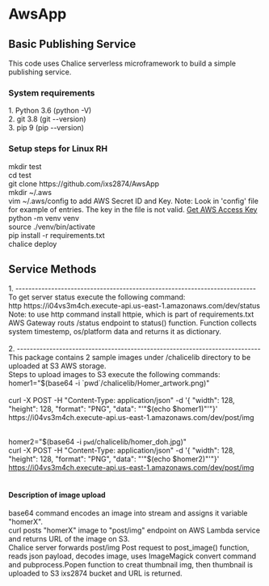 # AwsApp
<h2>Basic Publishing Service</h2>
This code uses Chalice serverless microframework to build a simple publishing service. 

<h3> System requirements </h3>
<p> 
1. Python 3.6  (python -V)<br>
2. git 3.8 (git --version)<br>
3. pip 9 (pip --version)<br>
</p>
<h3> Setup steps for Linux RH</h3>
<p>
mkdir test<br>
cd test<br>
git clone https://github.com/ixs2874/AwsApp <br>
mkdir ~/.aws<br>
vim ~/.aws/config  to add AWS Secret ID and Key. 
Note: Look in 'config' file for example of entries. The key in the file is not valid.  <a href="http://docs.aws.amazon.com/toolkit-for-eclipse/v1/user-guide/setup-credentials.html"> Get AWS Access Key </a><br>
python -m venv venv<br>
source ./venv/bin/activate<br>
pip install -r requirements.txt<br>
chalice deploy<br>
</p>

<h2> Service Methods</h2>
1. --------------------------------------------------------------------------<br>
To get server status execute the following command:<br>
http https://i04vs3m4ch.execute-api.us-east-1.amazonaws.com/dev/status<br>
Note: to use http command install httpie, which is part of requirements.txt<br>
AWS Gateway routs /status endpoint to status() function. Function collects system timestemp, os/platform data and returns it as dictionary.<br><br>
2. ---------------------------------------------------------------------------<br>
This package contains 2 sample images under /chalicelib directory to be uploaded at S3 AWS storage.<br> 
Steps to upload images to S3 execute the following commands:<br>
homer1="$(base64 -i `pwd`/chalicelib/Homer_artwork.png)"<br><br>
curl -X POST -H "Content-Type: application/json" -d '{ "width": 128, "height": 128, "format": "PNG", "data": "'"$(echo $homer1)"'"}' https://i04vs3m4ch.execute-api.us-east-1.amazonaws.com/dev/post/img<br><br>

homer2="$(base64 -i `pwd`/chalicelib/homer_doh.jpg)"<br>
curl -X POST -H "Content-Type: application/json" -d '{ "width": 128, "height": 128, "format": "PNG", "data": "'"$(echo $homer2)"'"}' https://i04vs3m4ch.execute-api.us-east-1.amazonaws.com/dev/post/img<br><br>
<h4>Description of image upload</h4>
<p>
base64 command encodes an image into stream and assigns it variable "homerX".<br>
curl posts "homerX" image to "post/img" endpoint on AWS Lambda service and returns URL of the image on S3.<br>
Chalice server forwards post/img Post request to post_image() function, reads json payload, decodes image, uses ImageMagick convert command and pubprocess.Popen function to creat thumbnail img, then thumbnail is uploaded to S3 ixs2874 bucket and URL is returned.<br>
</p>

